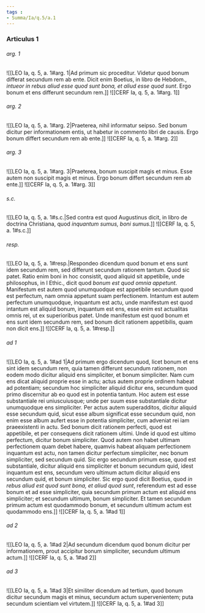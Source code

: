 ```yaml
---
tags : 
- Summa/Ia/q.5/a.1
---
```


### Articulus 1

###### arg. 1
![[LEO Ia, q. 5, a. 1#arg. 1|Ad primum sic proceditur. Videtur quod bonum differat secundum rem ab ente. Dicit enim Boetius, in libro de Hebdom., *intueor in rebus aliud esse quod sunt bona, et aliud esse quod sunt*. Ergo bonum et ens differunt secundum rem.]]
![[CERF Ia, q. 5, a. 1#arg. 1]]

###### arg. 2
![[LEO Ia, q. 5, a. 1#arg. 2|Praeterea, nihil informatur seipso. Sed bonum dicitur per informationem entis, ut habetur in commento libri de causis. Ergo bonum differt secundum rem ab ente.]]
![[CERF Ia, q. 5, a. 1#arg. 2]]

###### arg. 3
![[LEO Ia, q. 5, a. 1#arg. 3|Praeterea, bonum suscipit magis et minus. Esse autem non suscipit magis et minus. Ergo bonum differt secundum rem ab ente.]]
![[CERF Ia, q. 5, a. 1#arg. 3]]

###### s.c.
![[LEO Ia, q. 5, a. 1#s.c.|Sed contra est quod Augustinus dicit, in libro de doctrina Christiana, quod *inquantum sumus, boni sumus*.]]
![[CERF Ia, q. 5, a. 1#s.c.]]

###### resp.
![[LEO Ia, q. 5, a. 1#resp.|Respondeo dicendum quod bonum et ens sunt idem secundum rem, sed differunt secundum rationem tantum. Quod sic patet. Ratio enim boni in hoc consistit, quod aliquid sit appetibile, unde philosophus, in I Ethic., dicit quod *bonum est quod omnia appetunt*. Manifestum est autem quod unumquodque est appetibile secundum quod est perfectum, nam omnia appetunt suam perfectionem. Intantum est autem perfectum unumquodque, inquantum est actu, unde manifestum est quod intantum est aliquid bonum, inquantum est ens, esse enim est actualitas omnis rei, ut ex superioribus patet. Unde manifestum est quod bonum et ens sunt idem secundum rem, sed bonum dicit rationem appetibilis, quam non dicit ens.]]
![[CERF Ia, q. 5, a. 1#resp.]]

###### ad 1
![[LEO Ia, q. 5, a. 1#ad 1|Ad primum ergo dicendum quod, licet bonum et ens sint idem secundum rem, quia tamen differunt secundum rationem, non eodem modo dicitur aliquid ens simpliciter, et bonum simpliciter. Nam cum ens dicat aliquid proprie esse in actu; actus autem proprie ordinem habeat ad potentiam; secundum hoc simpliciter aliquid dicitur ens, secundum quod primo discernitur ab eo quod est in potentia tantum. Hoc autem est esse substantiale rei uniuscuiusque; unde per suum esse substantiale dicitur unumquodque ens simpliciter. Per actus autem superadditos, dicitur aliquid esse secundum quid, sicut esse album significat esse secundum quid, non enim esse album aufert esse in potentia simpliciter, cum adveniat rei iam praeexistenti in actu. Sed bonum dicit rationem perfecti, quod est appetibile, et per consequens dicit rationem ultimi. Unde id quod est ultimo perfectum, dicitur bonum simpliciter. Quod autem non habet ultimam perfectionem quam debet habere, quamvis habeat aliquam perfectionem inquantum est actu, non tamen dicitur perfectum simpliciter, nec bonum simpliciter, sed secundum quid. Sic ergo secundum primum esse, quod est substantiale, dicitur aliquid ens simpliciter et bonum secundum quid, idest inquantum est ens, secundum vero ultimum actum dicitur aliquid ens secundum quid, et bonum simpliciter. Sic ergo quod dicit Boetius, quod *in rebus aliud est quod sunt bona, et aliud quod sunt*, referendum est ad esse bonum et ad esse simpliciter, quia secundum primum actum est aliquid ens simpliciter; et secundum ultimum, bonum simpliciter. Et tamen secundum primum actum est quodammodo bonum, et secundum ultimum actum est quodammodo ens.]]
![[CERF Ia, q. 5, a. 1#ad 1]]

###### ad 2
![[LEO Ia, q. 5, a. 1#ad 2|Ad secundum dicendum quod bonum dicitur per informationem, prout accipitur bonum simpliciter, secundum ultimum actum.]]
![[CERF Ia, q. 5, a. 1#ad 2]]

###### ad 3
![[LEO Ia, q. 5, a. 1#ad 3|Et similiter dicendum ad tertium, quod bonum dicitur secundum magis et minus, secundum actum supervenientem; puta secundum scientiam vel virtutem.]]
![[CERF Ia, q. 5, a. 1#ad 3]]

